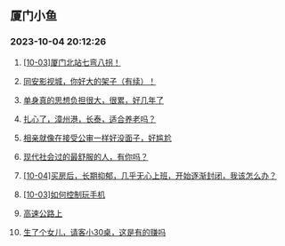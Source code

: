 ## 厦门小鱼 
### 2023-10-04 20:12:26

1. [[10-03]厦门北站七弯八拐！](http://bbs.xmfish.com/read-htm-tid-18082590.html)

2. [同安影视城，你好大的架子（有续）！](http://bbs.xmfish.com/read-htm-tid-18082577.html)

3. [单身真的思想负担很大，很累，好几年了](http://bbs.xmfish.com/read-htm-tid-18082589.html)

4. [扎心了，漳州港，长泰，适合养老吗？](http://bbs.xmfish.com/read-htm-tid-18082595.html)

5. [相亲就像在接受公审一样好没面子，好尴尬](http://bbs.xmfish.com/read-htm-tid-18082625.html)

6. [现代社会过的最舒服的人，有你吗？](http://bbs.xmfish.com/read-htm-tid-18082598.html)

7. [[10-04]买房后，长期抑郁，几乎无心上班，开始逐渐封闭，我该怎么办？](http://bbs.xmfish.com/read-htm-tid-18082685.html)

8. [[10-03]如何控制玩手机](http://bbs.xmfish.com/read-htm-tid-18082580.html)

9. [高速公路上](http://bbs.xmfish.com/read-htm-tid-18082622.html)

10. [生了个女儿，请客小30桌，这是有的赚吗](http://bbs.xmfish.com/read-htm-tid-18082654.html)

